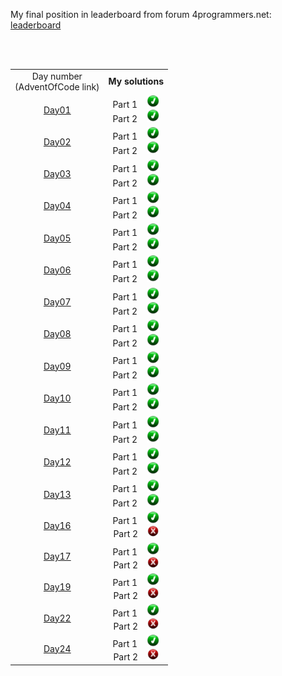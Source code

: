 My final position in leaderboard from forum 4programmers.net:
<br><a href="https://github.com/Pawel-Iskra/AdvenOfCode2019/blob/master/4programmers.net_leaderboard.jpg">leaderboard</a>

<br>
<br>
<table>
   <tr align="center" vlign="middle">
      <td>Day number
        <br>(AdventOfCode link)</td>
      <td><B>My solutions</td> 
         
   </tr>
   <tr align="center" vlign="middle">
      <td><a href="https://adventofcode.com/2019/day/1">Day01</a></td>
      <td>
         Part 1 &nbsp;&nbsp; <a href="https://github.com/Pawel-Iskra/AdvenOfCode2019/blob/master/solutions/Day01_part1.java">
         <img alt="Done" src="https://github.com/Pawel-Iskra/mySPOJ/blob/master/mySPOJ/Done.png"
         width=20" height="20"></a><br>
         Part 2 &nbsp;&nbsp; <a href="https://github.com/Pawel-Iskra/AdvenOfCode2019/blob/master/solutions/Day01_part2.java">
         <img alt="Done" src="https://github.com/Pawel-Iskra/mySPOJ/blob/master/mySPOJ/Done.png"
         width=20" height="20"></a>
      </td> 
   </tr>
    <tr align="center" vlign="middle">
      <td><a href="https://adventofcode.com/2019/day/2">Day02</a></td>
      <td>
         Part 1 &nbsp;&nbsp; <a href="https://github.com/Pawel-Iskra/AdvenOfCode2019/blob/master/solutions/Day02_part1.java">
         <img alt="Done" src="https://github.com/Pawel-Iskra/mySPOJ/blob/master/mySPOJ/Done.png"
         width=20" height="20"></a><br>
         Part 2 &nbsp;&nbsp; <a href="https://github.com/Pawel-Iskra/AdvenOfCode2019/blob/master/solutions/Day02_part2.java">
         <img alt="Done" src="https://github.com/Pawel-Iskra/mySPOJ/blob/master/mySPOJ/Done.png"
         width=20" height="20"></a>
      </td> 
   </tr>
   <tr align="center" vlign="middle">
      <td><a href="https://adventofcode.com/2019/day/3">Day03</a></td>
      <td>
         Part 1 &nbsp;&nbsp; 
         <a href="https://github.com/Pawel-Iskra/AdvenOfCode2019/blob/master/solutions/Day03_part1_part2.java">
         <img alt="Done" src="https://github.com/Pawel-Iskra/mySPOJ/blob/master/mySPOJ/Done.png"
         width=20" height="20"></a><br>
         Part 2 &nbsp;&nbsp; 
         <a href="https://github.com/Pawel-Iskra/AdvenOfCode2019/blob/master/solutions/Day03_part1_part2.java">
         <img alt="Done" src="https://github.com/Pawel-Iskra/mySPOJ/blob/master/mySPOJ/Done.png"
         width=20" height="20"></a>
      </td> 
   </tr>
    <tr align="center" vlign="middle">
      <td><a href="https://adventofcode.com/2019/day/4">Day04</a></td>
      <td>
         Part 1 &nbsp;&nbsp; <a href="https://github.com/Pawel-Iskra/AdvenOfCode2019/blob/master/solutions/Day04_part1.java">
         <img alt="Done" src="https://github.com/Pawel-Iskra/mySPOJ/blob/master/mySPOJ/Done.png"
         width=20" height="20"></a><br>
         Part 2 &nbsp;&nbsp; <a href="https://github.com/Pawel-Iskra/AdvenOfCode2019/blob/master/solutions/Day04_part2.java">
         <img alt="Done" src="https://github.com/Pawel-Iskra/mySPOJ/blob/master/mySPOJ/Done.png"
         width=20" height="20"></a>
      </td> 
   </tr>
   <tr align="center" vlign="middle">
      <td><a href="https://adventofcode.com/2019/day/5">Day05</a></td>
      <td>
         Part 1 &nbsp;&nbsp; <a href="https://github.com/Pawel-Iskra/AdvenOfCode2019/blob/master/solutions/Day05_part1.java">
         <img alt="Done" src="https://github.com/Pawel-Iskra/mySPOJ/blob/master/mySPOJ/Done.png"
         width=20" height="20"></a><br>
         Part 2 &nbsp;&nbsp; <a href="https://github.com/Pawel-Iskra/AdvenOfCode2019/blob/master/solutions/Day05_part2.java">
         <img alt="Done" src="https://github.com/Pawel-Iskra/mySPOJ/blob/master/mySPOJ/Done.png"
         width=20" height="20"></a>
      </td> 
   </tr>
   <tr align="center" vlign="middle">
      <td><a href="https://adventofcode.com/2019/day/6">Day06</a></td>
      <td>
         Part 1 &nbsp;&nbsp; <a href="https://github.com/Pawel-Iskra/AdvenOfCode2019/blob/master/solutions/Day06_part1.java">
         <img alt="Done" src="https://github.com/Pawel-Iskra/mySPOJ/blob/master/mySPOJ/Done.png"
         width=20" height="20"></a><br>
         Part 2 &nbsp;&nbsp; <a href="https://github.com/Pawel-Iskra/AdvenOfCode2019/blob/master/solutions/Day06_part2.java">
         <img alt="Done" src="https://github.com/Pawel-Iskra/mySPOJ/blob/master/mySPOJ/Done.png"
         width=20" height="20"></a>
      </td> 
   </tr>
   <tr align="center" vlign="middle">
      <td><a href="https://adventofcode.com/2019/day/7">Day07</a></td>
      <td>
         Part 1 &nbsp;&nbsp; <a href="https://github.com/Pawel-Iskra/AdvenOfCode2019/blob/master/solutions/Day07_part1.java">
         <img alt="Done" src="https://github.com/Pawel-Iskra/mySPOJ/blob/master/mySPOJ/Done.png"
         width=20" height="20"></a><br>
         Part 2 &nbsp;&nbsp; <a href="https://github.com/Pawel-Iskra/AdvenOfCode2019/tree/master/solutions/Day07_part2">
         <img alt="Done" src="https://github.com/Pawel-Iskra/mySPOJ/blob/master/mySPOJ/Done.png"
         width=20" height="20"></a>
      </td> 
   </tr>
   <tr align="center" vlign="middle">
      <td><a href="https://adventofcode.com/2019/day/8">Day08</a></td>
      <td>
         Part 1 &nbsp;&nbsp; <a href="https://github.com/Pawel-Iskra/AdvenOfCode2019/blob/master/solutions/Day08_part1.java">
         <img alt="Done" src="https://github.com/Pawel-Iskra/mySPOJ/blob/master/mySPOJ/Done.png"
         width=20" height="20"></a><br>
         Part 2 &nbsp;&nbsp; <a href="https://github.com/Pawel-Iskra/AdvenOfCode2019/blob/master/solutions/Day08_part2.java">
         <img alt="Done" src="https://github.com/Pawel-Iskra/mySPOJ/blob/master/mySPOJ/Done.png"
         width=20" height="20"></a>
      </td> 
   </tr>
    <tr align="center" vlign="middle">
      <td><a href="https://adventofcode.com/2019/day/9">Day09</a></td>
      <td>
         Part 1 &nbsp;&nbsp; 
         <a href="https://github.com/Pawel-Iskra/AdvenOfCode2019/blob/master/solutions/Day09_part1_part2.java">
         <img alt="Done" src="https://github.com/Pawel-Iskra/mySPOJ/blob/master/mySPOJ/Done.png"
         width=20" height="20"></a><br>
         Part 2 &nbsp;&nbsp; 
         <a href="https://github.com/Pawel-Iskra/AdvenOfCode2019/blob/master/solutions/Day09_part1_part2.java">
         <img alt="Done" src="https://github.com/Pawel-Iskra/mySPOJ/blob/master/mySPOJ/Done.png"
         width=20" height="20"></a>
      </td> 
   </tr>
   <tr align="center" vlign="middle">
      <td><a href="https://adventofcode.com/2019/day/10">Day10</a></td>
      <td>
         Part 1 &nbsp;&nbsp; <a href="https://github.com/Pawel-Iskra/AdvenOfCode2019/blob/master/solutions/Day10_part1.java">
         <img alt="Done" src="https://github.com/Pawel-Iskra/mySPOJ/blob/master/mySPOJ/Done.png"
         width=20" height="20"></a><br>
         Part 2 &nbsp;&nbsp; <a href="https://github.com/Pawel-Iskra/AdvenOfCode2019/blob/master/solutions/Day10_part2.java">
         <img alt="Done" src="https://github.com/Pawel-Iskra/mySPOJ/blob/master/mySPOJ/Done.png"
         width=20" height="20"></a>
      </td> 
   </tr>
   <tr align="center" vlign="middle">
      <td><a href="https://adventofcode.com/2019/day/11">Day11</a></td>
      <td>
         Part 1 &nbsp;&nbsp; 
         <a href="https://github.com/Pawel-Iskra/AdvenOfCode2019/blob/master/solutions/Day11_part1_part2.java">
         <img alt="Done" src="https://github.com/Pawel-Iskra/mySPOJ/blob/master/mySPOJ/Done.png"
         width=20" height="20"></a><br>
         Part 2 &nbsp;&nbsp; 
         <a href="https://github.com/Pawel-Iskra/AdvenOfCode2019/blob/master/solutions/Day11_part1_part2.java">
         <img alt="Done" src="https://github.com/Pawel-Iskra/mySPOJ/blob/master/mySPOJ/Done.png"
         width=20" height="20"></a>
      </td> 
   </tr>
   <tr align="center" vlign="middle">
      <td><a href="https://adventofcode.com/2019/day/12">Day12</a></td>
      <td>
         Part 1 &nbsp;&nbsp; <a href="https://github.com/Pawel-Iskra/AdvenOfCode2019/blob/master/solutions/Day12_part1.java">
         <img alt="Done" src="https://github.com/Pawel-Iskra/mySPOJ/blob/master/mySPOJ/Done.png"
         width=20" height="20"></a><br>
         Part 2 &nbsp;&nbsp; <a href="https://github.com/Pawel-Iskra/AdvenOfCode2019/blob/master/solutions/Day12_part2.java">
         <img alt="Done" src="https://github.com/Pawel-Iskra/mySPOJ/blob/master/mySPOJ/Done.png"
         width=20" height="20"></a>
      </td> 
   </tr>
   <tr align="center" vlign="middle">
      <td><a href="https://adventofcode.com/2019/day/13">Day13</a></td>
      <td>
         Part 1 &nbsp;&nbsp; <a href="https://github.com/Pawel-Iskra/AdvenOfCode2019/blob/master/solutions/Day13_part1.java">
         <img alt="Done" src="https://github.com/Pawel-Iskra/mySPOJ/blob/master/mySPOJ/Done.png"
         width=20" height="20"></a><br>
         Part 2 &nbsp;&nbsp; <a href="https://github.com/Pawel-Iskra/AdvenOfCode2019/blob/master/solutions/Day13_part2.java">
         <img alt="Done" src="https://github.com/Pawel-Iskra/mySPOJ/blob/master/mySPOJ/Done.png"
         width=20" height="20"></a>
      </td> 
   </tr>
   <tr align="center" vlign="middle">
      <td><a href="https://adventofcode.com/2019/day/16">Day16</a></td>
      <td>
         Part 1 &nbsp;&nbsp; <a href="https://github.com/Pawel-Iskra/AdvenOfCode2019/blob/master/solutions/Day16_part1.java">
         <img alt="Done" src="https://github.com/Pawel-Iskra/mySPOJ/blob/master/mySPOJ/Done.png"
         width=20" height="20"></a><br>
         Part 2 &nbsp;&nbsp; <img alt="Done" src="https://github.com/Pawel-Iskra/mySPOJ/blob/master/mySPOJ/Done%20not.png"
         width=18" height="18">
         </a>
      </td> 
   </tr>
    <tr align="center" vlign="middle">
      <td><a href="https://adventofcode.com/2019/day/17">Day17</a></td>
      <td>
         Part 1 &nbsp;&nbsp; <a href="https://github.com/Pawel-Iskra/AdvenOfCode2019/blob/master/solutions/Day17_part1.java">
         <img alt="Done" src="https://github.com/Pawel-Iskra/mySPOJ/blob/master/mySPOJ/Done.png"
         width=20" height="20"></a><br>
         Part 2 &nbsp;&nbsp; <img alt="Done" src="https://github.com/Pawel-Iskra/mySPOJ/blob/master/mySPOJ/Done%20not.png"
         width=18 height="18">
         </a>
      </td> 
   </tr>
    <tr align="center" vlign="middle">
      <td><a href="https://adventofcode.com/2019/day/19">Day19</a></td>
      <td>
         Part 1 &nbsp;&nbsp; <a href="https://github.com/Pawel-Iskra/AdvenOfCode2019/blob/master/solutions/Day19_part1.java">
         <img alt="Done" src="https://github.com/Pawel-Iskra/mySPOJ/blob/master/mySPOJ/Done.png"
         width=20" height="20"></a><br>
         Part 2 &nbsp;&nbsp; <img alt="Done" src="https://github.com/Pawel-Iskra/mySPOJ/blob/master/mySPOJ/Done%20not.png"
         width=18" height="18">
         </a>
      </td> 
   </tr>
    <tr align="center" vlign="middle">
      <td><a href="https://adventofcode.com/2019/day/22">Day22</a></td>
      <td>
         Part 1 &nbsp;&nbsp; <a href="https://github.com/Pawel-Iskra/AdvenOfCode2019/blob/master/solutions/Day22_part1.java">
         <img alt="Done" src="https://github.com/Pawel-Iskra/mySPOJ/blob/master/mySPOJ/Done.png"
         width=20" height="20"></a><br>
         Part 2 &nbsp;&nbsp; <img alt="Done" src="https://github.com/Pawel-Iskra/mySPOJ/blob/master/mySPOJ/Done%20not.png"
         width=18" height="18">
         </a>
      </td> 
   </tr>
    <tr align="center" vlign="middle">
      <td><a href="https://adventofcode.com/2019/day/24">Day24</a></td>
      <td>
         Part 1 &nbsp;&nbsp; <a href="https://github.com/Pawel-Iskra/AdvenOfCode2019/blob/master/solutions/Day24_part1.java">
         <img alt="Done" src="https://github.com/Pawel-Iskra/mySPOJ/blob/master/mySPOJ/Done.png"
         width=20" height="20"></a><br>
         Part 2 &nbsp;&nbsp; <img alt="Done" src="https://github.com/Pawel-Iskra/mySPOJ/blob/master/mySPOJ/Done%20not.png"
         width=18" height="18">
         </a>
      </td> 
   </tr>
   </table>
